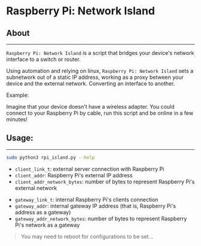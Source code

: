 # Raspberry Pi: Network Island

## About
--------------

`Raspberry Pi: Network Island` is a script that bridges your device's network interface to a switch or router.

Using automation and relying on linux, `Raspberry Pi: Network Island` sets a subnetwork
out of a static IP address, working as a proxy between your device and the external network.
Converting an interface to another.

Example:

Imagine that your device doesn't have a wireless adapter. You could connect 
to your Raspberry Pi by cable, run this script and be online in a few minutes!

## Usage:
--------------

``` bash
sudo python3 rpi_island.py --help
```

- `client_link_t`: external server connection with Raspberry Pi
- `client_addr`: Raspberry Pi's external IP address
- `client_addr_network_bytes`: number of bytes to represent Raspberry Pi's external network
>
- `gateway_link_t`: internal Raspberry Pi's clients connection
- `gateway_addr`: internal gateway IP address (that is, Raspberry Pi's address as a gateway)
- `gateway_addr_network_bytes`: number of bytes to represent Raspberry Pi's network as a gateway

> You may need to reboot for configurations to be set...
